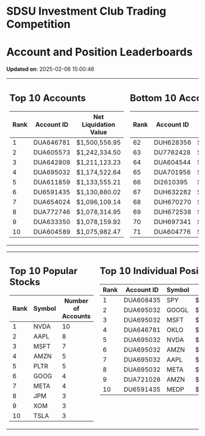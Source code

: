 # SDSU Investment Club Trading Competition 
 # Account and Position Leaderboards

**Updated on**: 2025-02-06 15:00:46

<table><tr><td valign="top">

## Top 10 Accounts
| Rank | Account ID | Net Liquidation Value |
|------|------------|-----------------------|
| 1 | DUA646781 | $1,500,556.95 |
| 2 | DUA605573 | $1,242,334.50 |
| 3 | DUA642809 | $1,211,123.23 |
| 4 | DUA695032 | $1,174,522.64 |
| 5 | DUA611859 | $1,133,555.21 |
| 6 | DU6591435 | $1,130,880.02 |
| 7 | DUA654024 | $1,096,109.14 |
| 8 | DUA772746 | $1,078,314.95 |
| 9 | DUA633350 | $1,078,159.92 |
| 10 | DUA604589 | $1,075,982.47 |

</td><td valign="top">

## Bottom 10 Accounts
| Rank | Account ID | Net Liquidation Value |
|------|------------|-----------------------|
| 62 | DUH628356 | $1,005,120.63 |
| 63 | DU7762428 | $1,004,912.65 |
| 64 | DUA604544 | $1,004,466.50 |
| 65 | DUA701956 | $1,003,965.29 |
| 66 | DI2610395 | $1,003,729.07 |
| 67 | DUH632282 | $1,000,210.66 |
| 68 | DUH670270 | $1,000,210.66 |
| 69 | DUH672538 | $1,000,210.66 |
| 70 | DUH697341 | $1,000,000.00 |
| 71 | DUA604776 | $953,357.36 |

</td></tr></table>

<table><tr><td valign="top">

## Top 10 Popular Stocks
| Rank | Symbol | Number of Accounts |
|------|--------|--------------------|
| 1 | NVDA | 10 |
| 2 | AAPL | 8 |
| 3 | MSFT | 7 |
| 4 | AMZN | 5 |
| 5 | PLTR | 5 |
| 6 | GOOG | 4 |
| 7 | META | 4 |
| 8 | JPM | 3 |
| 9 | XOM | 3 |
| 10 | TSLA | 3 |

</td><td valign="top">

## Top 10 Individual Positions
| Rank | Account ID | Symbol | Cost | Total Value |
|------|------------|--------|-----------|-------------|
| 1 | DUA608435 | SPY | $171,717.02 | $171,717.02 |
| 2 | DUA695032 | GOOGL | $170,066.26 | $170,066.26 |
| 3 | DUA695032 | MSFT | $150,001.76 | $150,001.76 |
| 4 | DUA646781 | OKLO | $148,757.37 | $148,757.37 |
| 5 | DUA695032 | NVDA | $120,004.38 | $120,004.38 |
| 6 | DUA695032 | AMZN | $120,003.28 | $120,003.28 |
| 7 | DUA695032 | AAPL | $120,002.64 | $120,002.64 |
| 8 | DUA695032 | META | $120,001.07 | $120,001.07 |
| 9 | DUA721028 | AMZN | $104,300.85 | $104,300.85 |
| 10 | DU6591435 | MEDP | $95,831.10 | $95,831.10 |

</td></tr></table>
